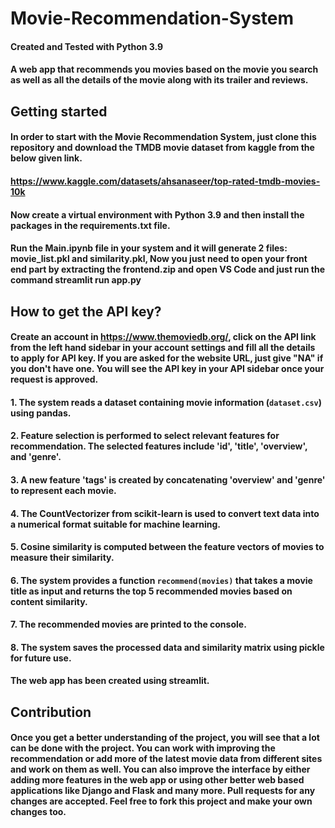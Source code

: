 # Movie-Recommendation-System

#### Created and Tested with Python 3.9

#### A web app that recommends you movies based on the movie you search as well as all the details of the movie along with its trailer and reviews.

## Getting started

#### In order to start with the Movie Recommendation System, just clone this repository and download the TMDB movie dataset from kaggle from the below given link.

#### https://www.kaggle.com/datasets/ahsanaseer/top-rated-tmdb-movies-10k

#### Now create a virtual environment with Python 3.9 and then install the packages in the requirements.txt file.

#### Run the Main.ipynb file in your system and it will generate 2 files: movie_list.pkl and similarity.pkl, Now you just need to open your front end part by extracting the frontend.zip and open VS Code and just run the command streamlit run app.py

## How to get the API key?

#### Create an account in https://www.themoviedb.org/, click on the API link from the left hand sidebar in your account settings and fill all the details to apply for API key. If you are asked for the website URL, just give "NA" if you don't have one. You will see the API key in your API sidebar once your request is approved.

#### 1. The system reads a dataset containing movie information (`dataset.csv`) using pandas.

#### 2. Feature selection is performed to select relevant features for recommendation. The selected features include 'id', 'title', 'overview', and 'genre'.

#### 3. A new feature 'tags' is created by concatenating 'overview' and 'genre' to represent each movie.

#### 4. The CountVectorizer from scikit-learn is used to convert text data into a numerical format suitable for machine learning.

#### 5. Cosine similarity is computed between the feature vectors of movies to measure their similarity.

#### 6. The system provides a function `recommend(movies)` that takes a movie title as input and returns the top 5 recommended movies based on content similarity.

#### 7. The recommended movies are printed to the console.

#### 8. The system saves the processed data and similarity matrix using pickle for future use.

#### The web app has been created using streamlit.

## Contribution

#### Once you get a better understanding of the project, you will see that a lot can be done with the project. You can work with improving the recommendation or add more of the latest movie data from different sites and work on them as well. You can also improve the interface by either adding more features in the web app or using other better web based applications like Django and Flask and many more. Pull requests for any changes are accepted. Feel free to fork this project and make your own changes too.
